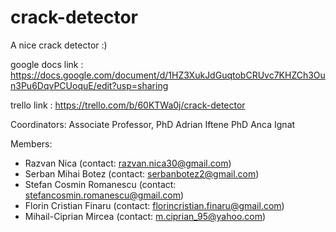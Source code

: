 # crack-detector
A nice crack detector :)

google docs link : https://docs.google.com/document/d/1HZ3XukJdGuqtobCRUvc7KHZCh3Oun3Pu6DqvPCUoquE/edit?usp=sharing

trello link : https://trello.com/b/60KTWa0j/crack-detector

Coordinators: Associate Professor, PhD Adrian Iftene
              PhD Anca Ignat
              
Members: 
- Razvan Nica (contact: razvan.nica30@gmail.com)
- Serban Mihai Botez (contact: serbanbotez2@gmail.com)
- Stefan Cosmin Romanescu (contact: stefancosmin.romanescu@gmail.com)
- Florin Cristian Finaru (contact: florincristian.finaru@gmail.com)
- Mihail-Ciprian Mircea (contact: m.ciprian_95@yahoo.com)

